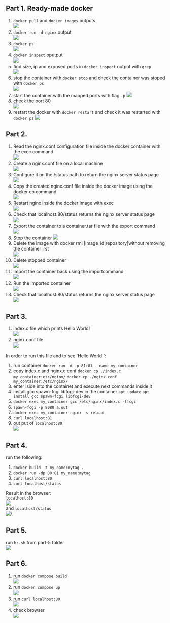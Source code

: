 ## Part 1. Ready-made docker

1. `docker pull` and `docker images` outputs\
![](images/1.1.png)
1. `docker run -d nginx` output\
![](images/1.2.png)
1. `docker ps`\
![](images/1.3.png)
1. `docker inspect` oputput\
![](images/1.4.png)
1. find size, ip and exposed ports in `docker inspect` output with `grep`\
![](images/1.5.png)
1. stop the container with `docker stop` and check the container was stoped with `docker ps`\
![](images/1.6.png)
1. start the container with the mapped ports with flag `-p`
![](images/1.8.png)
1. check the port 80\
![](images/1.7.png)
1. restart the docker with `docker restart` and check it was restarted with `docker ps`
![](images/1.9.png)

## Part 2.

1. Read the nginx.conf configuration file inside the docker container with the exec command\
![](images/2.1.png)
1. Create a nginx.conf file on a local machine\
![](images/2.2.png)
1. Configure it on the /status path to return the nginx server status page\
![](images/2.3.png)
1. Copy the created nginx.conf file inside the docker image using the docker cp command\
![](images/2.4.png)
1. Restart nginx inside the docker image with exec\
![](images/2.5.png)
1. Check that localhost:80/status returns the nginx server status page\
![](images/2.6.png)
1. Export the container to a container.tar file with the export command\
![](images/2.7.png)
1. Stop the container
![](images/2.9.png)
1. Delete the image with docker rmi [image_id|repository]without removing the container irst\
![](images/2.10.png)
1.  Delete stopped container\
![](images/2.11.png)
1. Import the container back using the importcommand\
![](images/2.15.png)
1. Run the imported container\
![](images/2.16.png)
1. Check that localhost:80/status returns the nginx server status page\
![](images/2.17.png)


## Part 3.

1. index.c file which prints Hello World!\
![](images/3.1.png)
1. nginx.conf file\
![](images/3.2.png)


In order to run this file and to see 'Hello World!':
1. run container `docker run -d -p 81:81 --name my_container`
3. copy index.c and nginx.c conf `docker cp ./index.c my_container:etc/nginx/` `docker cp ./nginx.conf my_container:/etc/nginx/`
4. enter iside into the containet and execute next commands inside it
5. install gcc spawn-fcgi libfcgi-dev in the container `apt update` `apt install gcc spawn-fcgi libfcgi-dev`
6. `docker exec my_container gcc /etc/nginx/index.c -lfcgi`
7. `spawn-fcgi -p 8080 a.out`
8. `docker exec my_container nginx -s reload`
9. `curl localhost:81`
1. out put of `localhost:80`\
![](images/3.3.png)

## Part 4.

run the following:

1. `docker build -t my_name:mytag .`
2. `docker run -dp 80:81 my_name:mytag`
3. `curl localhost:80`
3. `curl localhost/status`

Result in the browser:\
`localhost:80`\
![](images/4.1.png)\
and `localhost/status`\
![](images/4.2.png)\

## Part 5.

run `hz.sh` from part-5 folder \
![](images/5.1.png)

## Part 6.

1. run `docker compose build`\
![](images/6.1.png)
1. run `docker compose up`\
![](images/6.2.png)
1. run `curl localhost:80`\
![](images/6.3.png)
1. check browser \
![](images/6.4.png)


